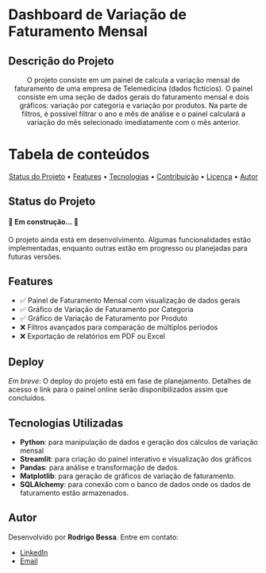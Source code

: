 # Dashboard de Variação de Faturamento Mensal

## Descrição do Projeto
<p align="center">O projeto consiste em um painel de calcula a variação mensal de faturamento de uma empresa de Telemedicina (dados fictícios). O painel consiste em uma seção de dados gerais do faturamento mensal e dois gráficos: variação por categoria e variação por produtos. Na parte de filtros, é possível filtrar o ano e mês de análise e o painel calculará a variação do mês selecionado imediatamente com o mês anterior.</p>

Tabela de conteúdos
=================
<p align="center">
 <a href="#Status do Projeto">Status do Projeto</a> •
 <a href="#Features">Features</a> • 
 <a href="#tecnologias">Tecnologias</a> • 
 <a href="#contribuicao">Contribuição</a> • 
 <a href="#licenc-a">Licença</a> • 
 <a href="#autor">Autor</a>
</p>

## Status do Projeto
<h4 align="left"> 🚧 Em construção... 🚧 </h4> <p>O projeto ainda está em desenvolvimento. Algumas funcionalidades estão implementadas, enquanto outras estão em progresso ou planejadas para futuras versões.</p>

## Features
<ul> <li>✅ Painel de Faturamento Mensal com visualização de dados gerais</li> <li>✅ Gráfico de Variação de Faturamento por Categoria</li> <li>✅ Gráfico de Variação de Faturamento por Produto</li> <li>❌ Filtros avançados para comparação de múltiplos períodos</li> <li>❌ Exportação de relatórios em PDF ou Excel</li> </ul>

## Deploy

<p><i>Em breve</i>: O deploy do projeto está em fase de planejamento. Detalhes de acesso e link para o painel online serão disponibilizados assim que concluídos.</p>

## Tecnologias Utilizadas

<ul> <li><b>Python</b>: para manipulação de dados e geração dos cálculos de variação mensal</li> <li><b>Streamlit</b>: para criação do painel interativo e visualização dos gráficos</li> <li><b>Pandas</b>: para análise e transformação de dados.</li> <li><b>Matplotlib</b>: para geração de gráficos de variação de faturamento.</li> <li><b>SQLAlchemy</b>: para conexão com o banco de dados onde os dados de faturamento estão armazenados.</li> </ul>

## Autor

<p>Desenvolvido por <b>Rodrigo Bessa</b>. Entre em contato:</p> <ul> <li><a href="https://linkedin.com/in/rodrigo-bessa">LinkedIn</a></li> <li><a href="mailto:reisrodri@gmail.com">Email</a></li> </ul>
